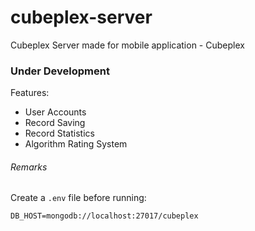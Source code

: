 # cubeplex-server

Cubeplex Server made for mobile application - Cubeplex

### Under Development

Features:

-   User Accounts
-   Record Saving
-   Record Statistics
-   Algorithm Rating System

###### Remarks

Create a `.env` file before running:

```
DB_HOST=mongodb://localhost:27017/cubeplex
```
